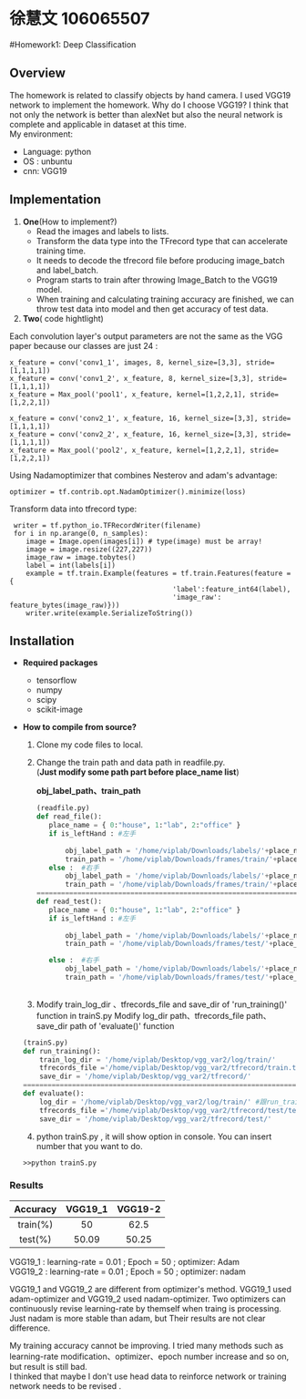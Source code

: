 # 徐慧文 <span>106065507</span>

#Homework1: Deep Classification

## Overview
The homework is related to classify objects by hand camera. I used  VGG19 network to implement the homework.
Why do I choose VGG19? I think that not only the network is better than alexNet but also the neural network is complete and applicable in dataset at this time.  
My environment:
* Language:  python
* OS : unbuntu
* cnn: VGG19
## Implementation
1. **One**(How to implement?)
	* Read the images and labels to lists.
	* Transform the data type into the TFrecord type that can accelerate training time.
	* It needs to decode the tfrecord file before producing image_batch and label_batch.
	* Program starts to train after throwing Image_Batch to the VGG19 model.
	* When training and calculating training accuracy are finished, we can throw test data into model and then get accuracy of test data. 
2. **Two**( code hightlight)

Each convolution layer's output parameters are not the same as the VGG paper because our classes are just 24 :
```
x_feature = conv('conv1_1', images, 8, kernel_size=[3,3], stride=[1,1,1,1])   
x_feature = conv('conv1_2', x_feature, 8, kernel_size=[3,3], stride=[1,1,1,1])
x_feature = Max_pool('pool1', x_feature, kernel=[1,2,2,1], stride=[1,2,2,1])

x_feature = conv('conv2_1', x_feature, 16, kernel_size=[3,3], stride=[1,1,1,1])    
x_feature = conv('conv2_2', x_feature, 16, kernel_size=[3,3], stride=[1,1,1,1])
x_feature = Max_pool('pool2', x_feature, kernel=[1,2,2,1], stride=[1,2,2,1])
```
Using  Nadamoptimizer that combines Nesterov and adam's advantage:  
```
optimizer = tf.contrib.opt.NadamOptimizer().minimize(loss)
```
Transform data into tfrecord type:
```
 writer = tf.python_io.TFRecordWriter(filename)
 for i in np.arange(0, n_samples):
    image = Image.open(images[i]) # type(image) must be array!
    image = image.resize((227,227)) 
    image_raw = image.tobytes()
    label = int(labels[i])
    example = tf.train.Example(features = tf.train.Features(feature = {
                                        'label':feature_int64(label),
                                        'image_raw': feature_bytes(image_raw)}))
    writer.write(example.SerializeToString())
```
## Installation
* **Required packages**  
   * tensorflow 
   * numpy
   * scipy
   * scikit-image
  
	
* **How to compile from source?**
  1. Clone my code files to local.  
  2. Change the train path and data path in readfile.py.  
     (**Just modify some path part before place_name list**)
	 
     **obj_label_path、train_path**
	 
	 ```python
     (readfile.py)
     def read_file():
     	place_name = { 0:"house", 1:"lab", 2:"office" }
     	if is_leftHand : #左手
            
            obj_label_path = '/home/viplab/Downloads/labels/'+place_name[key]+'/obj_left'+str(j)+'.npy'
            train_path = '/home/viplab/Downloads/frames/train/'+place_name[key]+'/'+str(j)+'/Lhand/'
        else :  #右手    
            obj_label_path = '/home/viplab/Downloads/labels/'+place_name[key]+'/obj_right'+str(j)+'.npy'
            train_path = '/home/viplab/Downloads/frames/train/'+place_name[key]+'/'+str(j)+'/Rhand/'
     ==================================================================================
	 def read_test():
     	place_name = { 0:"house", 1:"lab", 2:"office" }
     	if is_leftHand : #左手
            
            obj_label_path = '/home/viplab/Downloads/labels/'+place_name[key]+'/obj_left'+str(index[key][j])+'.npy'
            train_path = '/home/viplab/Downloads/frames/test/'+place_name[key]+'/'+str(j)+'/Lhand/'

        else :  #右手
            obj_label_path = '/home/viplab/Downloads/labels/'+place_name[key]+'/obj_right'+str(index[key][j])+'.npy'
            train_path = '/home/viplab/Downloads/frames/test/'+place_name[key]+'/'+str(j)+'/Rhand/'
			
     ```
	 
  3. Modify train_log_dir 、tfrecords_file and save_dir of 'run_training()' function in trainS.py
     Modify log_dir path、tfrecords_file path、save_dir path of 'evaluate()' function
     
    ```python
    (trainS.py)
    def run_training():
  		train_log_dir = '/home/viplab/Desktop/vgg_var2/log/train/'  
    	tfrecords_file ='/home/viplab/Desktop/vgg_var2/tfrecord/train.tfrecords'#記得最後要是train.tfrecords
    	save_dir = '/home/viplab/Desktop/vgg_var2/tfrecord/'
  ===================================================================================
  	def evaluate():
    	log_dir = '/home/viplab/Desktop/vgg_var2/log/train/' #跟run_training()裡的train_log_dir一樣路徑
        tfrecords_file ='/home/viplab/Desktop/vgg_var2/tfrecord/test/test.tfrecords'#記得最後要是test.tfrecords
        save_dir = '/home/viplab/Desktop/vgg_var2/tfrecord/test/'
    ```
	4. python trainS.py , it will show option in console. You can insert number that you want to do.
  ```
  >>python trainS.py
  ```
 

### Results

|   Accuracy   |VGG19_1 |VGG19-2|
| :----:       | :----:|:----:|
|    train(%)  |  50    |  62.5 |
|     test(%)  |  50.09 |  50.25|

VGG19_1 : learning-rate =  0.01 ; Epoch = 50 ; optimizer: Adam  
VGG19_2 : learning-rate =  0.01 ; Epoch = 50 ; optimizer: nadam


  VGG19_1 and VGG19_2 are different from  optimizer's method. VGG19_1 used adam-optimizer and VGG19_2 used nadam-optimizer. Two optimizers can continuously revise learning-rate by themself when traing is processing. Just nadam is more stable than adam, but Their results are not clear difference.


My training accuracy cannot be improving. I tried many methods such as learning-rate modification、optimizer、epoch number increase and so on, but result is still bad.   
I thinked that maybe I don't use head data to reinforce network or training network needs to be revised .
     